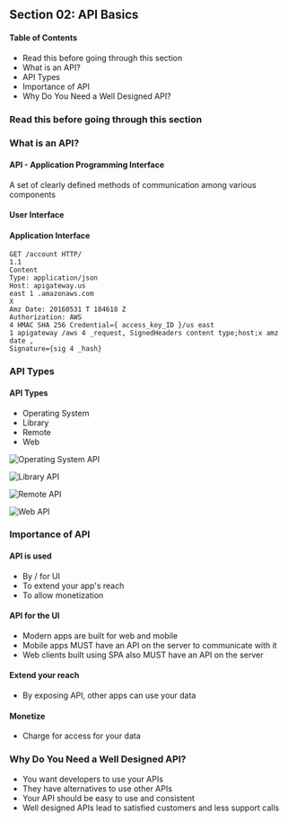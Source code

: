 ## Section 02: API Basics

#### Table of Contents
- Read this before going through this section
- What is an API?
- API Types
- Importance of API
- Why Do You Need a Well Designed API?


### Read this before going through this section


### What is an API?

#### API - Application Programming Interface
A set of clearly defined methods of communication among various components

#### User Interface

#### Application Interface
```
GET /account HTTP/
1.1
Content
Type: application/json
Host: apigateway.us
east 1 .amazonaws.com
X
Amz Date: 20160531 T 184618 Z
Authorization: AWS
4 HMAC SHA 256 Credential={ access_key_ID }/us east
1 apigateway /aws 4 _request, SignedHeaders content type;host;x amz date ,
Signature={sig 4 _hash}
```


### API Types

#### API Types 
- Operating System
- Library
- Remote
- Web

![Operating System API](https://github.com/lcycstudio/kubernetes/blob/master/Building%20Web%20APIs%20with%20gRPC%20-%20The%20Complete%20Guide/02_api_basics/os_api.png)

![Library API](https://github.com/lcycstudio/kubernetes/blob/master/Building%20Web%20APIs%20with%20gRPC%20-%20The%20Complete%20Guide/02_api_basics/library_api.png)

![Remote API](https://github.com/lcycstudio/kubernetes/blob/master/Building%20Web%20APIs%20with%20gRPC%20-%20The%20Complete%20Guide/02_api_basics/remote_api.png)

![Web API](https://github.com/lcycstudio/kubernetes/blob/master/Building%20Web%20APIs%20with%20gRPC%20-%20The%20Complete%20Guide/02_api_basics/web_api.png)


### Importance of API

#### API is used
- By / for UI
- To extend your app's reach
- To allow monetization

#### API for the UI
- Modern apps are built for web and mobile
- Mobile apps MUST have an API on the server to communicate with it
- Web clients built using SPA also MUST have an API on the server

#### Extend your reach
- By exposing API, other apps can use your data

#### Monetize
- Charge for access for your data


### Why Do You Need a Well Designed API?
- You want developers to use your APIs
- They have alternatives to use other APIs
- Your API should be easy to use and consistent
- Well designed APIs lead to satisfied customers and less support calls

